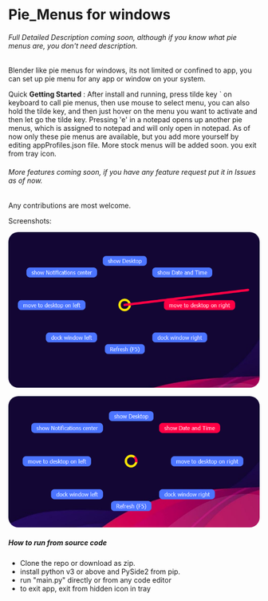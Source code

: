 # Pie_Menus for windows



###### Full Detailed Description coming soon, although if you know what pie menus are, you don't need description. 

Blender like pie menus for windows, its not limited or confined to app, you can set up pie menu for any app or window on your system.



Quick **Getting Started** : After install and running, press tilde key  `  on keyboard to call pie menus, then use mouse to select menu, you can also hold the tilde key, and then just hover on the menu you want to activate and then let go the tilde key. Pressing 'e' in a notepad opens up another pie menus, which is assigned to notepad and will only open in notepad. As of now only these pie menus are available, but you add more yourself by editing appProfiles.json file. More stock menus will be added soon. you exit from tray icon.



###### More features coming soon, if you have any feature request put it in Issues as of now.

Any contributions are most welcome.

Screenshots:

<a><img src="https://github.com/Himanshu-Singh-Chauhan/Pie-Menus/blob/main/resources/pie_screenshots/screen%201.png" alt="Pie Menus screen shots" style="border-radius:20px"></a>



<a><img src="https://github.com/Himanshu-Singh-Chauhan/Pie-Menus/blob/main/resources/pie_screenshots/screen%203.png" alt="Pie Menus screen shots" style="border-radius:20px"></a>

##### How to run from source code

- Clone the repo or download as zip.
- install python v3 or above and PySide2 from pip.
- run "main.py" directly or from any code editor
- to exit app, exit from hidden icon in tray